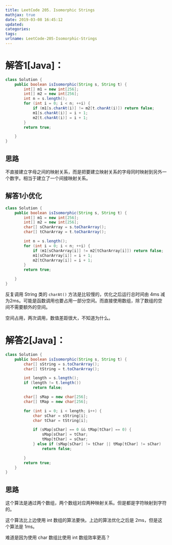 ```yaml
---
title: LeetCode 205. Isomorphic Strings
mathjax: true
date: 2019-03-08 16:45:12
updated:
categories:
tags:
urlname: LeetCode-205-Isomorphic-Strings
---
```




<!-- more -->

# 解答1[Java]：

```java
class Solution {
    public boolean isIsomorphic(String s, String t) {
        int[] m1 = new int[256]; 
        int[] m2 = new int[256];
        int n = s.length();
        for (int i = 0; i < n; ++i) {
            if (m1[s.charAt(i)] != m2[t.charAt(i)]) return false;
            m1[s.charAt(i)] = i + 1;
            m2[t.charAt(i)] = i + 1;
        }
        return true;

    }
}
```

## 思路

不直接建立字母之间的映射关系，而是把要建立映射关系的字母同时映射到另外一个数字。相当于建立了一个间接映射关系。

## 解答1小优化

```java
class Solution {
    public boolean isIsomorphic(String s, String t) {
        int[] m1 = new int[256];
        int[] m2 = new int[256];
        char[] sCharArray = s.toCharArray();
        char[] tCharArray = t.toCharArray();

        int n = s.length();
        for (int i = 0; i < n; ++i) {
            if (m1[sCharArray[i]] != m2[tCharArray[i]]) return false;
            m1[sCharArray[i]] = i + 1;
            m2[tCharArray[i]] = i + 1;
        }
        return true;

    }
}
```

反复调用 String 类的 `charAt()` 方法是比较慢的，优化之后运行总时间由 4ms 减为2ms。可能是函数调用也要占用一部分空间。而直接使用数组，除了数组的空间不需要额外的空间。

空间占用，两次调用，数值差距很大，不知道为什么。



# 解答2[Java]：

```java
class Solution {
    public boolean isIsomorphic(String s, String t) {
        char[] sString = s.toCharArray();
        char[] tString = t.toCharArray();

        int length = s.length();
        if (length != t.length())
            return false;

        char[] sMap = new char[256];
        char[] tMap = new char[256];

        for (int i = 0; i < length; i++) {
            char sChar = sString[i];
            char tChar = tString[i];

            if (sMap[sChar] == 0 && tMap[tChar] == 0) {
                sMap[sChar] = tChar;
                tMap[tChar] = sChar;
            } else if (sMap[sChar] != tChar || tMap[tChar] != sChar)
                return false;

        }
        return true;
    }
}
```

## 思路

这个算法是通过两个数组，两个数组对应两种映射关系。但是都是字符映射到字符的。

这个算法比上边使用 int 数组的算法要快。上边的算法优化之后是 2ms，但是这个算法是 1ms。

难道是因为使用 char 数组比使用 int 数组效率更高？